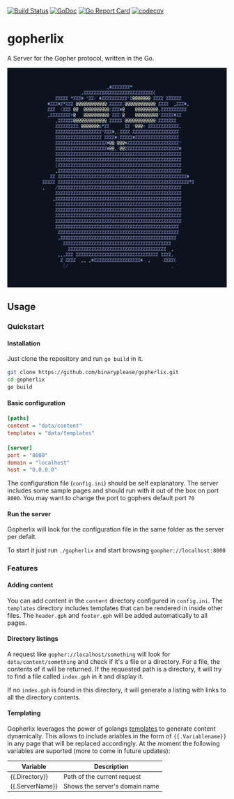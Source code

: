 
[![Build Status](https://travis-ci.org/binaryplease/gopherlix.svg?branch=master)](https://travis-ci.org/binaryplease/gopherlix)
[![GoDoc](https://godoc.org/github.com/binaryplease/gopherlix?status.svg)](https://godoc.org/github.com/binaryplease/gopherlix)
[![Go Report Card](https://goreportcard.com/badge/github.com/binaryplease/gopherlix)](https://goreportcard.com/report/github.com/binaryplease/gopherlix)
[![codecov](https://codecov.io/gh/binaryplease/gopherlix/branch/master/graph/badge.svg)](https://codecov.io/gh/binaryplease/gopherlix)


# gopherlix

A Server for the Gopher protocol, written in the Go.

<p align="center">
  <img src="./logo.png">
</p>

## Usage

### Quickstart

#### Installation

Just clone the repository and run `go build` in it.

```sh
git clone https://github.com/binaryplease/gopherlix.git
cd gopherlix
go build
```

#### Basic configuration

```ini
[paths]
content = "data/content"
templates = "data/templates"

[server]
port = "8000"
domain = "localhost"
host = "0.0.0.0"
```

The configuration file (`config.ini`) should be self explanatory. The server
includes some sample pages and should run with it out of the box on port `8000`.
You may want to change the port to gophers default port `70`

#### Run the server

Gopherlix will look for the configuration file in the same folder as the server
per defalt.

To start it just run `./gopherlix` and start browsing `goopher://localhost:8000`


### Features

#### Adding content

You can add content in the `content` directory configured in `config.ini`.
The `templates` directory includes templates that can be rendered in inside
other files. The `header.gph` and `footer.gph` will be added automatically to
all pages.


#### Directory listings

A request like `gopher://localhost/something` will look for
`data/content/something` and check if it's a file or a directory.
For a file, the contents of it will be returned. If the requested path is a
directory, it will try to find a file called `index.gph` in it and display it.

If no `index.gph` is found in this directory, it will generate a listing with
links to all the directory contents.

#### Templating

Gopherlix leverages the power of golangs
[templates](https://golang.org/pkg/text/template/) to generate content
dynamically. This allows to include ariables in the form of `{{.Variablename}}`
in any page that will be replaced accordingly. At the moment the following
variables are suported (more to come in future updates):

| Variable        | Description                    |
|-----------------|--------------------------------|
| {{.Directory}}  | Path of the current request    |
| {{.ServerName}} | Shows the server's domain name |

